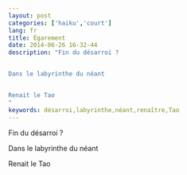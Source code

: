 ```yaml
---
layout: post
categories: ['haiku','court']
lang: fr
title: Égarement
date: 2014-06-26 16-32-44
description: "Fin du désarroi ?


Dans le labyrinthe du néant


Renait le Tao
"
keywords: désarroi,labyrinthe,néant,renaître,Tao
---
```

Fin du désarroi ?

Dans le labyrinthe du néant

Renait le Tao
